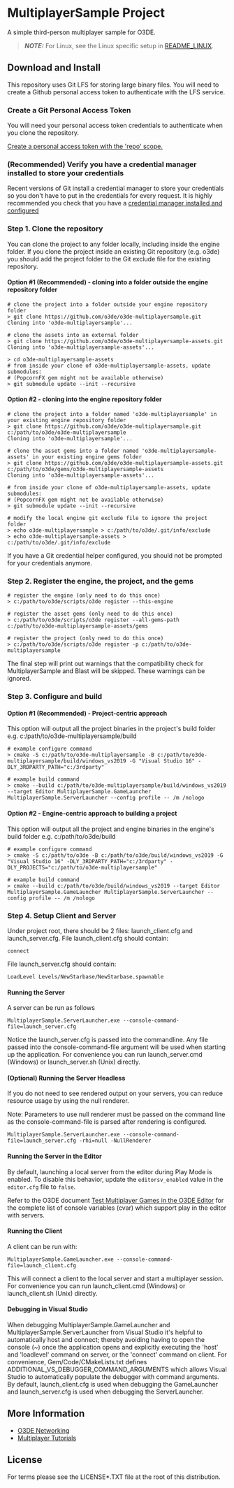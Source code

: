 # MultiplayerSample Project

A simple third-person multiplayer sample for O3DE.

> **_NOTE:_** For Linux, see the Linux specific setup in [README_LINUX](./README_LINUX.md).

## Download and Install

This repository uses Git LFS for storing large binary files.  You will need to create a Github personal access token to authenticate with the LFS service.

### Create a Git Personal Access Token

You will need your personal access token credentials to authenticate when you clone the repository.

[Create a personal access token with the 'repo' scope.](https://docs.github.com/en/github/authenticating-to-github/creating-a-personal-access-token)

### (Recommended) Verify you have a credential manager installed to store your credentials

Recent versions of Git install a credential manager to store your credentials so you don't have to put in the credentials for every request.
It is highly recommended you check that you have a [credential manager installed and configured](https://github.com/microsoft/Git-Credential-Manager-Core)

### Step 1. Clone the repository

You can clone the project to any folder locally, including inside the engine folder. If you clone the project inside an existing Git repository (e.g. o3de) you should add the project folder to the Git exclude file for the existing repository.

#### Option #1 (Recommended) - cloning into a folder outside the engine repository folder

```shell
# clone the project into a folder outside your engine repository folder
> git clone https://github.com/o3de/o3de-multiplayersample.git
Cloning into 'o3de-multiplayersample'...
```

```shell
# clone the assets into an external folder
> git clone https://github.com/o3de/o3de-multiplayersample-assets.git
Cloning into 'o3de-multiplayersample-assets'...
```

```shell
> cd o3de-multiplayersample-assets
# from inside your clone of o3de-multiplayersample-assets, update submodules:
# (PopcornFX gem might not be available otherwise)
> git submodule update --init --recursive
```

#### Option #2 - cloning into the engine repository folder

```shell
# clone the project into a folder named 'o3de-multiplayersample' in your existing engine repository folder
> git clone https://github.com/o3de/o3de-multiplayersample.git c:/path/to/o3de/o3de-multiplayersample
Cloning into 'o3de-multiplayersample'...

# clone the asset gems into a folder named 'o3de-multiplayersample-assets' in your existing engine gems folder
> git clone https://github.com/o3de/o3de-multiplayersample-assets.git c:/path/to/o3de/gems/o3de-multiplayersample-assets
Cloning into 'o3de-multiplayersample-assets'...

# from inside your clone of o3de-multiplayersample-assets, update submodules:
# (PopcornFX gem might not be available otherwise)
> git submodule update --init --recursive

# modify the local engine git exclude file to ignore the project folder
> echo o3de-multiplayersample > c:/path/to/o3de/.git/info/exclude
> echo o3de-multiplayersample-assets > c:/path/to/o3de/.git/info/exclude
```

If you have a Git credential helper configured, you should not be prompted for your credentials anymore.

### Step 2. Register the engine, the project, and the gems

```shell
# register the engine (only need to do this once)
> c:/path/to/o3de/scripts/o3de register --this-engine

# register the asset gems (only need to do this once)
> c:/path/to/o3de/scripts/o3de register --all-gems-path c:/path/to/o3de-multiplayersample-assets/gems

# register the project (only need to do this once)
> c:/path/to/o3de/scripts/o3de register -p c:/path/to/o3de-multiplayersample
```

The final step will print out warnings that the compatibility check for MultiplayerSample and Blast will be skipped. These warnings can be ignored.

### Step 3. Configure and build

#### Option #1 (Recommended) -  Project-centric approach

This option will output all the project binaries in the project's build folder e.g. c:/path/to/o3de-multiplayersample/build

```shell
# example configure command
> cmake -S c:/path/to/o3de-multiplayersample -B c:/path/to/o3de-multiplayersample/build/windows_vs2019 -G "Visual Studio 16" -DLY_3RDPARTY_PATH="c:/3rdparty"

# example build command
> cmake --build c:/path/to/o3de-multiplayersample/build/windows_vs2019 --target Editor MultiplayerSample.GameLauncher MultiplayerSample.ServerLauncher --config profile -- /m /nologo
```

#### Option #2 - Engine-centric approach to building a project

This option will output all the project and engine binaries in the engine's build folder e.g. c:/path/to/o3de/build

```shell
# example configure command
> cmake -S c:/path/to/o3de -B c:/path/to/o3de/build/windows_vs2019 -G "Visual Studio 16" -DLY_3RDPARTY_PATH="c:/3rdparty" -DLY_PROJECTS="c:/path/to/o3de-multiplayersample"

# example build command
> cmake --build c:/path/to/o3de/build/windows_vs2019 --target Editor MultiplayerSample.GameLauncher MultiplayerSample.ServerLauncher --config profile -- /m /nologo
```

### Step 4. Setup Client and Server

Under project root, there should be 2 files: launch_client.cfg and launch_server.cfg. File launch_client.cfg should contain:

```shell
connect
```

File launch_server.cfg should contain:

```shell
LoadLevel Levels/NewStarbase/NewStarbase.spawnable
```

#### Running the Server

A server can be run as follows

```shell
MultiplayerSample.ServerLauncher.exe --console-command-file=launch_server.cfg 
```
Notice the launch_server.cfg is passed into the commandline. Any file passed into the console-command-file argument will be used when starting up the application.
For convenience you can run launch_server.cmd (Windows) or launch_server.sh (Unix) directly. 

#### (Optional) Running the Server Headless

If you do not need to see rendered output on your servers, you can reduce resource usage by using the null renderer.

Note: Parameters to use null renderer must be passed on the command line as the console-command-file is parsed after rendering is configured.

```shell
MultiplayerSample.ServerLauncher.exe --console-command-file=launch_server.cfg -rhi=null -NullRenderer
```

#### Running the Server in the Editor

By default, launching a local server from the editor during Play Mode is enabled. To disable this behavior, update the `editorsv_enabled` value in the `editor.cfg` file to `false`.

Refer to the O3DE document [Test Multiplayer Games in the O3DE Editor](https://o3de.org/docs/user-guide/gems/reference/multiplayer/multiplayer-gem/test-in-editor/) for the complete list of console variables (cvar) which support play in the editor with servers.

#### Running the Client

A client can be run with:

```shell
MultiplayerSample.GameLauncher.exe --console-command-file=launch_client.cfg
```

This will connect a client to the local server and start a multiplayer session.
For convenience you can run launch_client.cmd (Windows) or launch_client.sh (Unix) directly.

#### Debugging in Visual Studio
When debugging MultiplayerSample.GameLauncher and MultiplayerSample.ServerLauncher from Visual Studio it's helpful to automatically host and connect; thereby avoiding having to open the console (~) once the application opens and explicitly executing the 'host' and 'loadlevel' command on server, or the 'connect' command on client. For convenience, Gem/Code/CMakeLists.txt defines ADDITIONAL_VS_DEBUGGER_COMMAND_ARGUMENTS which allows Visual Studio to automatically populate the debugger with command arguments. By default, launch_client.cfg is used when debugging the GameLauncher and launch_server.cfg is used when debugging the ServerLauncher.

## More Information
* [O3DE Networking](https://o3de.org/docs/user-guide/networking/)
* [Multiplayer Tutorials](https://o3de.org/docs/learning-guide/tutorials/multiplayer/)

## License

For terms please see the LICENSE*.TXT file at the root of this distribution.
